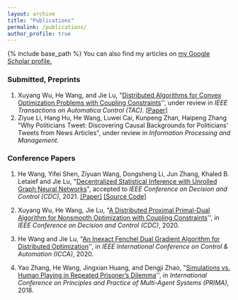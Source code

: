 ```yaml
---
layout: archive
title: "Publications"
permalink: /publications/
author_profile: true
---
```


{% include base_path %}
  You can also find my articles on <u><a href="{{author.googlescholar}}">my Google Scholar profile</a>.</u>

### Submitted, Preprints

1. Xuyang Wu, He Wang, and Jie Lu, "[Distributed Algorithms for Convex Optimization Problems with Coupling Constraints](https://arxiv.org/abs/2102.12989)'', under review in *IEEE Transactions on Automatica Control (TAC)*. [[Paper]](https://arxiv.org/pdf/2102.12989.pdf)
2. Ziyue Li, Hang Hu, He Wang, Luwei Cai, Kunpeng Zhan, Haipeng Zhang "Why Politicians Tweet: Discovering Causal Backgrounds for Politicians' Tweets from News Articles", under review in *Information Processing and Management*.

### Conference Papers

1. He Wang, Yifei Shen, Ziyuan Wang, Dongsheng Li, Jun Zhang, Khaled B. Letaief and Jie Lu, "[Decentralized Statistical Inference with Unrolled Graph Neural Networks](https://arxiv.org/abs/2104.01555)", accepted to *IEEE Conference on Decision and Control (CDC)*, 2021. [[Paper]](https://arxiv.org/pdf/2104.01555.pdf) [[Source Code]](https://github.com/IrisWangHe/Learning-based-DOP-Framework)
2. Xuyang Wu, He Wang, Jie Lu, "[A Distributed Proximal Primal-Dual Algorithm for Nonsmooth Optimization with Coupling Constraints](https://ieeexplore.ieee.org/abstract/document/9303937)'', in *IEEE Conference on Decision and Control (CDC)*, 2020.  

3. He Wang and Jie Lu, "[An Inexact Fenchel Dual Gradient Algorithm for Distributed Optimization](https://ieeexplore.ieee.org/abstract/document/9264365)'',  in *IEEE International Conference on Control & Automation (ICCA)*, 2020. 
4.  Yao Zhang, He Wang, Jingxian Huang, and Dengji Zhao,  "[Simulations vs. Human Playing in Repeated Prisoner’s Dilemma](https://link.springer.com/chapter/10.1007/978-3-030-03098-8_34)'', in *International Conference on Principles and Practice of Multi-Agent Systems (PRIMA)*, 2018. 

